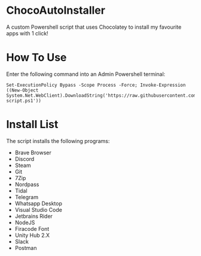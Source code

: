 # ChocoAutoInstaller
 A custom Powershell script that uses Chocolatey to install my favourite apps with 1 click!

# How To Use
 Enter the following command into an Admin Powershell terminal:

 ````
 Set-ExecutionPolicy Bypass -Scope Process -Force; Invoke-Expression ((New-Object System.Net.WebClient).DownloadString('https://raw.githubusercontent.com/Hylek/ChocoAutoInstaller/main/install-script.ps1'))
 ````

# Install List
 The script installs the following programs:
 - Brave Browser
 - Discord
 - Steam
 - Git
 - 7Zip
 - Nordpass
 - Tidal
 - Telegram
 - Whatsapp Desktop
 - Visual Studio Code
 - Jetbrains Rider
 - NodeJS
 - Firacode Font
 - Unity Hub 2.X
 - Slack
 - Postman